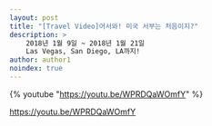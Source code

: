 ```yaml
---
layout: post
title: "[Travel Video]어서와! 미국 서부는 처음이지?"
description: >
    2018년 1월 9일 ~ 2018년 1월 21일
    Las Vegas, San Diego, LA까지!
author: author1
noindex: true
---
```


{% youtube "https://youtu.be/WPRDQaWOmfY" %}

https://youtu.be/WPRDQaWOmfY